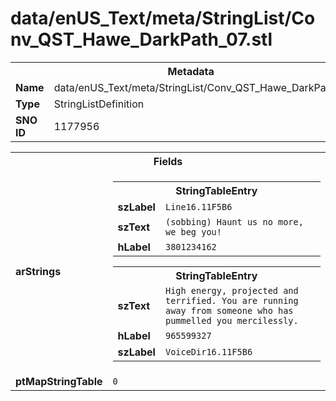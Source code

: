<h1>data/enUS_Text/meta/StringList/Conv_QST_Hawe_DarkPath_07.stl</h1><table><tr><th colspan="100%">Metadata</th></tr><tr><td><b>Name</b></td><td>data/enUS_Text/meta/StringList/Conv_QST_Hawe_DarkPath_07.stl</td></tr><tr><td><b>Type</b></td><td>StringListDefinition</td></tr><tr><td><b>SNO ID</b></td><td>1177956</td></tr></table>

<table><tr><th colspan="100%">Fields</th></tr><tr><td><b>arStrings</b></td><td><table><tr><th colspan="100%">StringTableEntry</th></tr><tr><td><b>szLabel</b></td><td><code>Line16.11F5B6</code></td></tr><tr><td><b>szText</b></td><td><code>(sobbing) Haunt us no more, we beg you!</code></td></tr><tr><td><b>hLabel</b></td><td><code>3801234162</code></td></tr></table>


<table><tr><th colspan="100%">StringTableEntry</th></tr><tr><td><b>szText</b></td><td><code>High energy, projected and terrified. You are running away from someone who has pummelled you mercilessly.</code></td></tr><tr><td><b>hLabel</b></td><td><code>965599327</code></td></tr><tr><td><b>szLabel</b></td><td><code>VoiceDir16.11F5B6</code></td></tr></table>


</td></tr><tr><td><b>ptMapStringTable</b></td><td><code>0</code></td></tr></table>

